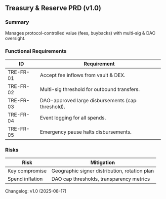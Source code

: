 ## Treasury & Reserve PRD (v1.0)

### Summary
Manages protocol-controlled value (fees, buybacks) with multi-sig & DAO oversight.

### Functional Requirements
| ID | Requirement |
|----|-------------|
| TRE-FR-01 | Accept fee inflows from vault & DEX. |
| TRE-FR-02 | Multi-sig threshold for outbound transfers. |
| TRE-FR-03 | DAO-approved large disbursements (cap threshold). |
| TRE-FR-04 | Event logging for all spends. |
| TRE-FR-05 | Emergency pause halts disbursements. |

### Risks
| Risk | Mitigation |
|------|------------|
| Key compromise | Geographic signer distribution, rotation plan |
| Spend inflation | DAO cap thresholds, transparency metrics |

Changelog: v1.0 (2025-08-17)
